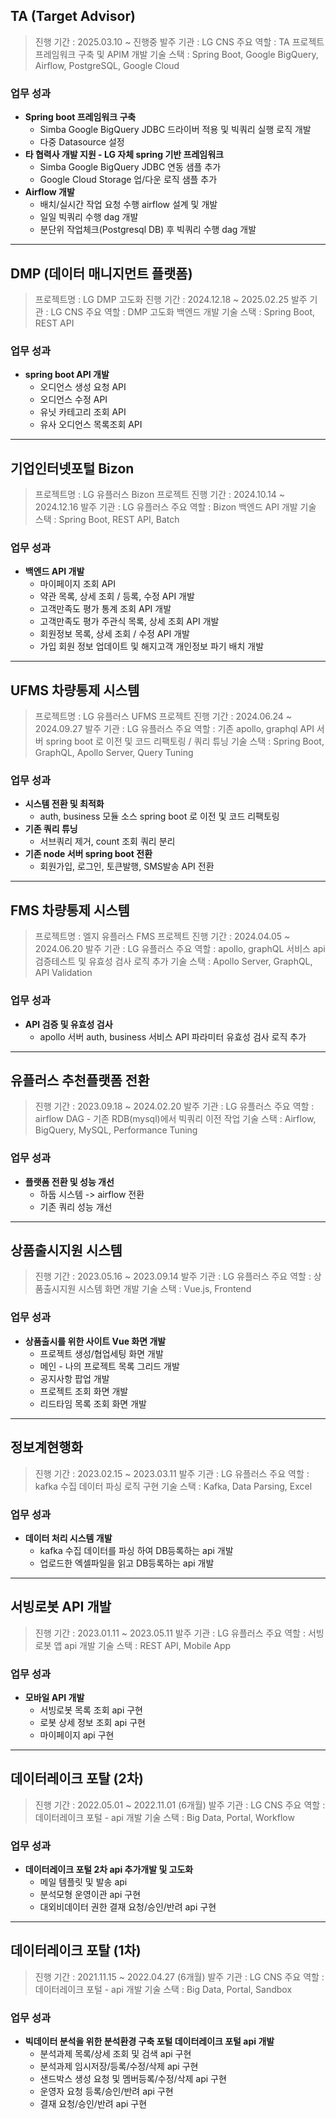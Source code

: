 ## TA (Target Advisor)

> 진행 기간 : 2025.03.10 ~ 진행중
> 발주 기관 : LG CNS
> 주요 역할 : TA 프로젝트 프레임워크 구축 및 APIM 개발
> 기술 스택 : Spring Boot, Google BigQuery, Airflow, PostgreSQL, Google Cloud

### 업무 성과
- **Spring boot 프레임워크 구축**
  - Simba Google BigQuery JDBC 드라이버 적용 및 빅쿼리 실행 로직 개발
  - 다중 Datasource 설정
- **타 협력사 개발 지원 - LG 자체 spring 기반 프레임워크**
  - Simba Google BigQuery JDBC 연동 샘플 추가
  - Google Cloud Storage 업/다운 로직 샘플 추가
- **Airflow 개발**
  - 배치/실시간 작업 요청 수행 airflow 설계 및 개발
  - 일일 빅쿼리 수행 dag 개발
  - 분단위 작업체크(Postgresql DB) 후 빅쿼리 수행 dag 개발

---

## DMP (데이터 매니지먼트 플랫폼)

> 프로젝트명 : LG DMP 고도화
> 진행 기간 : 2024.12.18 ~ 2025.02.25
> 발주 기관 : LG CNS
> 주요 역할 : DMP 고도화 백엔드 개발
> 기술 스택 : Spring Boot, REST API

### 업무 성과
- **spring boot API 개발**
  - 오디언스 생성 요청 API
  - 오디언스 수정 API
  - 유닛 카테고리 조회 API
  - 유사 오디언스 목록조회 API

---

## 기업인터넷포털 Bizon

> 프로젝트명 : LG 유플러스 Bizon 프로젝트
> 진행 기간 : 2024.10.14 ~ 2024.12.16
> 발주 기관 : LG 유플러스
> 주요 역할 : Bizon 백엔드 API 개발
> 기술 스택 : Spring Boot, REST API, Batch

### 업무 성과
- **백엔드 API 개발**
  - 마이페이지 조회 API
  - 약관 목록, 상세 조회 / 등록, 수정 API 개발
  - 고객만족도 평가 통계 조회 API 개발
  - 고객만족도 평가 주관식 목록, 상세 조회 API 개발
  - 회원정보 목록, 상세 조회 / 수정 API 개발
  - 가입 회원 정보 업데이트 및 해지고객 개인정보 파기 배치 개발

---

## UFMS 차량통제 시스템

> 프로젝트명 : LG 유플러스 UFMS 프로젝트
> 진행 기간 : 2024.06.24 ~ 2024.09.27
> 발주 기관 : LG 유플러스
> 주요 역할 : 기존 apollo, graphql API 서버 spring boot 로 이전 및 코드 리팩토링 / 쿼리 튜닝
> 기술 스택 : Spring Boot, GraphQL, Apollo Server, Query Tuning

### 업무 성과
- **시스템 전환 및 최적화**
  - auth, business 모듈 소스 spring boot 로 이전 및 코드 리팩토링
- **기존 쿼리 튜닝**
  - 서브쿼리 제거, count 조회 쿼리 분리
- **기존 node 서버 spring boot 전환**
  - 회원가입, 로그인, 토큰발행, SMS발송 API 전환

---

## FMS 차량통제 시스템

> 프로젝트명 : 엘지 유플러스 FMS 프로젝트
> 진행 기간 : 2024.04.05 ~ 2024.06.20
> 발주 기관 : LG 유플러스
> 주요 역할 : apollo, graphQL 서비스 api 검증테스트 및 유효성 검사 로직 추가
> 기술 스택 : Apollo Server, GraphQL, API Validation

### 업무 성과
- **API 검증 및 유효성 검사**
  - apollo 서버 auth, business 서비스 API 파라미터 유효성 검사 로직 추가

---

## 유플러스 추천플랫폼 전환

> 진행 기간 : 2023.09.18 ~ 2024.02.20
> 발주 기관 : LG 유플러스
> 주요 역할 : airflow DAG - 기존 RDB(mysql)에서 빅쿼리 이전 작업
> 기술 스택 : Airflow, BigQuery, MySQL, Performance Tuning

### 업무 성과
- **플랫폼 전환 및 성능 개선**
  - 하둡 시스템 -> airflow 전환
  - 기존 쿼리 성능 개선

---

## 상품출시지원 시스템

> 진행 기간 : 2023.05.16 ~ 2023.09.14
> 발주 기관 : LG 유플러스
> 주요 역할 : 상품출시지원 시스템 화면 개발
> 기술 스택 : Vue.js, Frontend

### 업무 성과
- **상품출시를 위한 사이트 Vue 화면 개발**
  - 프로젝트 생성/협업세팅 화면 개발
  - 메인 - 나의 프로젝트 목록 그리드 개발
  - 공지사항 팝업 개발
  - 프로젝트 조회 화면 개발
  - 리드타임 목록 조회 화면 개발

---

## 정보계현행화

> 진행 기간 : 2023.02.15 ~ 2023.03.11
> 발주 기관 : LG 유플러스
> 주요 역할 : kafka 수집 데이터 파싱 로직 구현
> 기술 스택 : Kafka, Data Parsing, Excel

### 업무 성과
- **데이터 처리 시스템 개발**
  - kafka 수집 데이터를 파싱 하여 DB등록하는 api 개발
  - 업로드한 엑셀파일을 읽고 DB등록하는 api 개발

---

## 서빙로봇 API 개발

> 진행 기간 : 2023.01.11 ~ 2023.05.11
> 발주 기관 : LG 유플러스
> 주요 역할 : 서빙로봇 앱 api 개발
> 기술 스택 : REST API, Mobile App

### 업무 성과
- **모바일 API 개발**
  - 서빙로봇 목록 조회 api 구현
  - 로봇 상세 정보 조회 api 구현
  - 마이페이지 api 구현

---

## 데이터레이크 포탈 (2차)

> 진행 기간 : 2022.05.01 ~ 2022.11.01 (6개월)
> 발주 기관 : LG CNS
> 주요 역할 : 데이터레이크 포털 - api 개발
> 기술 스택 : Big Data, Portal, Workflow

### 업무 성과
- **데이터레이크 포털 2차 api 추가개발 및 고도화**
  - 메일 템플릿 및 발송 api
  - 분석모형 운영이관 api 구현
  - 대외비데이터 권한 결재 요청/승인/반려 api 구현

---

## 데이터레이크 포탈 (1차)

> 진행 기간 : 2021.11.15 ~ 2022.04.27 (6개월)
> 발주 기관 : LG CNS
> 주요 역할 : 데이터레이크 포털 - api 개발
> 기술 스택 : Big Data, Portal, Sandbox

### 업무 성과
- **빅데이터 분석을 위한 분석환경 구축 포털 데이터레이크 포털 api 개발**
  - 분석과제 목록/상세 조회 및 검색 api 구현
  - 분석과제 임시저장/등록/수정/삭제 api 구현
  - 샌드박스 생성 요청 및 멤버등록/수정/삭제 api 구현
  - 운영자 요청 등록/승인/반려 api 구현
  - 결재 요청/승인/반려 api 구현
